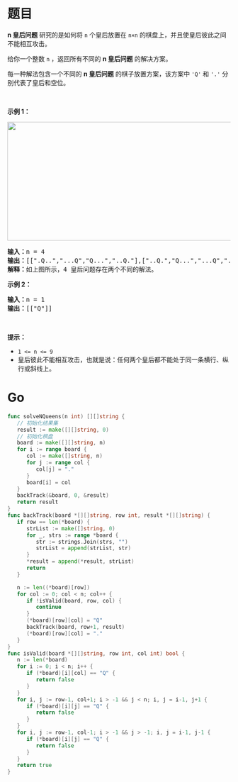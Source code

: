 # 题目

<p><strong>n 皇后问题</strong> 研究的是如何将 <code>n</code> 个皇后放置在 <code>n×n</code> 的棋盘上，并且使皇后彼此之间不能相互攻击。</p>

<p>给你一个整数 <code>n</code> ，返回所有不同的 <strong>n<em> </em>皇后问题</strong> 的解决方案。</p>

<div class="original__bRMd">
<div>
<p>每一种解法包含一个不同的 <strong>n 皇后问题</strong> 的棋子放置方案，该方案中 <code>'Q'</code> 和 <code>'.'</code> 分别代表了皇后和空位。</p>

<p> </p>

<p><strong>示例 1：</strong></p>
<img alt="" src="https://assets.leetcode.com/uploads/2020/11/13/queens.jpg" style="width: 600px; height: 268px;" />
<pre>
<strong>输入：</strong>n = 4
<strong>输出：</strong>[[".Q..","...Q","Q...","..Q."],["..Q.","Q...","...Q",".Q.."]]
<strong>解释：</strong>如上图所示，4 皇后问题存在两个不同的解法。
</pre>

<p><strong>示例 2：</strong></p>

<pre>
<strong>输入：</strong>n = 1
<strong>输出：</strong>[["Q"]]
</pre>

<p> </p>

<p><strong>提示：</strong></p>

<ul>
	<li><code>1 <= n <= 9</code></li>
	<li>皇后彼此不能相互攻击，也就是说：任何两个皇后都不能处于同一条横行、纵行或斜线上。</li>
</ul>
</div>
</div>



# Go

```go
func solveNQueens(n int) [][]string {
   // 初始化结果集
   result := make([][]string, 0)
   // 初始化棋盘
   board := make([][]string, n)
   for i := range board {
      col := make([]string, n)
      for j := range col {
         col[j] = "."
      }
      board[i] = col
   }
   backTrack(&board, 0, &result)
   return result
}
func backTrack(board *[][]string, row int, result *[][]string) {
   if row == len(*board) {
      strList := make([]string, 0)
      for _, strs := range *board {
         str := strings.Join(strs, "")
         strList = append(strList, str)
      }
      *result = append(*result, strList)
      return
   }

   n := len((*board)[row])
   for col := 0; col < n; col++ {
      if !isValid(board, row, col) {
         continue
      }
      (*board)[row][col] = "Q"
      backTrack(board, row+1, result)
      (*board)[row][col] = "."
   }
}
func isValid(board *[][]string, row int, col int) bool {
   n := len(*board)
   for i := 0; i < n; i++ {
      if (*board)[i][col] == "Q" {
         return false
      }
   }
   for i, j := row-1, col+1; i > -1 && j < n; i, j = i-1, j+1 {
      if (*board)[i][j] == "Q" {
         return false
      }
   }
   for i, j := row-1, col-1; i > -1 && j > -1; i, j = i-1, j-1 {
      if (*board)[i][j] == "Q" {
         return false
      }
   }
   return true
}
```
